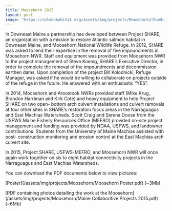 ```yaml
---
title: Moosehorn 2015
layout: post
image: "https://salmonhabitat.org/assets/img/projects/Moosehorn/thumb.jpg"
---
```



In Downeast Maine a partnership has developed between Project SHARE, an organization with a mission to restore Atlantic salmon habitat in Downeast Maine, and Moosehorn National Wildlife Refuge. In 2012, SHARE was asked to lend their expertise in the removal of five impoundments in Moosehorn NWR. Staff and equipment was provided from Moosehorn NWR to the project management of Steve Koenig, SHARE’s Executive Director, in order to complete the removal of the impoundments and decommission earthen dams. Upon completion of the project Bill Kolodnicki, Refuge Manager, was asked if he would be willing to collaborate on projects outside of the refuge in the future. He answered with an enthusiastic “YES”.

In 2014, Moosehorn and Aroostook NWRs provided staff (Mike Krug, Brandon Harriman and Kirk Cote) and heavy equipment to help Project SHARE on two open- bottom arch culvert installations and culvert removals at four other sites in SHARE’s restoration focus areas in the Narraguagus and East Machias Watersheds. Scott Craig and Serena Doose from the USFWS Maine Fishery Resources Office (MEFRO) provided on-site project management and funding was provided by NOAA, USFWS, and landowner contributions. Students from the University of Maine Machias assisted with post- construction monitoring and erosion control at the East Machias arch culvert site.

In 2015, Project SHARE, USFWS-MEFRO, and Moosehorn NWR will once again work together on six to eight habitat connectivity projects in the Narraguagus and East Machias Watersheds.

You can download the PDF documents below to view pictures:

[Poster](/assets/img/projects/Moosehorn/Moosehorn Poster.pdf) (~3Mb)

[PDF containing photos detailing the work at the Moosehorn](/assets/img/projects/Moosehorn/Maine Collaboritive Projects 2015.pdf) (~6Mb)